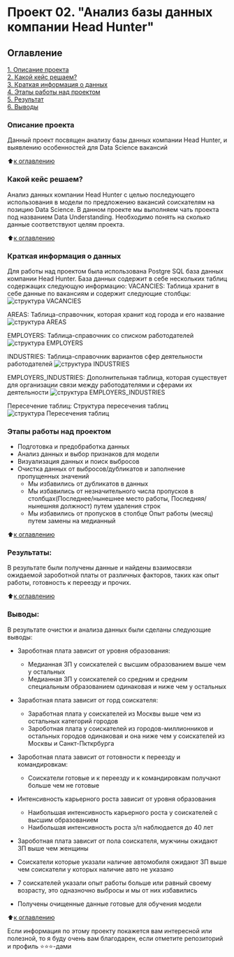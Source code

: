 # Проект 02. "Анализ базы данных компании Head Hunter"

## Оглавление 
[1. Описание проекта](README.md#Описание-проекта)  
[2. Какой кейс решаем?](README.md#Какой-кейс-решаем)  
[3. Краткая информация о данных](README.md#Краткая-информация-о-данных)  
[4. Этапы работы над проектом](README.md#Этапы-работы-над-проектом)  
[5. Результат](README.md#Результат)    
[6. Выводы](README.md#Выводы) 


### Описание проекта    
Данный проект посвящен анализу базы данных компании Head Hunter, и выявлению особенностей для Data Science вакансий

:arrow_up:[к оглавлению](README.md#Оглавление)


### Какой кейс решаем?    
Анализ данных компании Head Hunter с целью последующего использования в модели по предложению вакансий соискателям на позицию Data Science. В данном проекте мы выполняем чать проекта под названием Data Understanding. Необходимо понять на сколько данные соответствуют целям проекта.

:arrow_up:[к оглавлению](README.md#Оглавление)


### Краткая информация о данных
Для работы над проектом была использована Postgre SQL база данных компании Head Hunter. База данных содержит в себе нескольких таблиц содержащих следующую информацию:
VACANCIES:
Таблица хранит в себе данные по вакансиям и содержит следующие столбцы:
![структура VACANCIES](https://drive.google.com/uc?export=download&confirm=no_antivirus&id=1xLfQM4gVuENkJi9GDGU3Sm6PR_l6a1Bj)

AREAS:
Таблица-справочник, которая хранит код города и его название
![структура AREAS](https://drive.google.com/uc?export=download&confirm=no_antivirus&id=1GMov5xltQVy5w2v-P63d_hkzxjHoA1c2)

EMPLOYERS:
Таблица-справочник со списком работодателей
![структура EMPLOYERS](https://drive.google.com/uc?export=download&confirm=no_antivirus&id=1wpwqkGGu-2NerUFTYCLyksNBFwV8JqWX)

INDUSTRIES:
Таблица-справочник вариантов сфер деятельности работодателей
![структура INDUSTRIES](https://drive.google.com/uc?export=download&confirm=no_antivirus&id=1NtcBr1_Ji2NnOfZ2JdY-d38Mj1IOaVAw)

EMPLOYERS_INDUSTRIES:
Дополнительная таблица, которая существует для организации связи между работодателями и сферами их деятельности
![структура EMPLOYERS_INDUSTRIES](https://drive.google.com/uc?export=download&confirm=no_antivirus&id=19Fsoopp91NNnWmUJNKQ4HT0njmJFuDwX)

Пересечение таблиц:
Структура пересечения таблиц
![структура Пересечения таблиц](https://drive.google.com/uc?export=download&confirm=no_antivirus&id=1uO8ebgvR9TVEop4eh4UYkJRM1E7uFfkf)


### Этапы работы над проектом  
+ Подготовка и предобработка данных
+ Анализ данных и выбор признаков для модели
+ Визуализация данных и поиск выбросов
+ Очистка данных от выбросов/дубликатов и заполнение пропущенных значений
    + Мы избавились от дубликатов в данных
    + Мы избавились от незначительного числа пропусков в столбцах(Последнее/нынешнее место работы, Последняя/нынешняя должност) путем удаления строк
    + Мы избавились от пропусков в столбце Опыт работы (месяц) путем замены на медианный

:arrow_up:[к оглавлению](README.md#Оглавление)


### Результаты:  
В результате были получены данные и найдены взаимосвязи ожидаемой зароботной платы от различных факторов, таких как опыт работы, готовность к переезду и прочих.

:arrow_up:[к оглавлению](README.md#Оглавление)


### Выводы:  
В результате очистки и анализа данных были сделаны следуюзщие выводы:

+ Зароботная плата зависит от уровня образования:
    + Медианная ЗП у соискателей с высшим образованием выше чем у остальных
    + Медианная ЗП у соискателей со средним и средним специальным образованием одинаковая и ниже чем у остальных

+ Заработная плата зависит от горд соискателя:
    + Заработная плата у соискателей из Москвы выше чем из остальных категорий городов
    + Зароботная плата у соискателей из городов-миллионников и остальных городов одинаковая и она ниже чем у соискателей из Москвы и Санкт-Пкткрбурга

+ Зароботная плата зависит от готовности к переезду и командировкам:
    + Соискатели готовые и к переезду и к командировкам получают больше чем не готовые

+ Интенсивность карьерного роста зависит от уровня образования
    + Наибольшая интенсивность карьерного роста у соискателей с высшим образованием
    + Наибольшая интенсивность роста з/п наблюдается до 40 лет

+ Зароботная плата зависит от пола соискателя, мужчины ожидают ЗП выше чем женщины

+ Соискатели которые указали наличие автомобиля ожидают ЗП выше чем соискатели у которых наличие авто не указано

+ 7 соискателей указали опыт работы больше или равный своему возрасту, это одназночно выбросы и мы от них избавились

+ Получены очищенные данные готовые для обучения модели


:arrow_up:[к оглавлению](README.md#Оглавление)


Если информация по этому проекту покажется вам интересной или полезной, то я буду очень вам благодарен, если отметите репозиторий и профиль ⭐️⭐️⭐️-дами